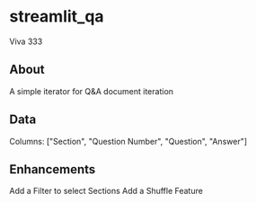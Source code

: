 # streamlit_qa
Viva 333

## About
A simple iterator for Q&A document iteration

## Data
Columns: ["Section", "Question Number", "Question", "Answer"]

## Enhancements
Add a Filter to select Sections
Add a Shuffle Feature
